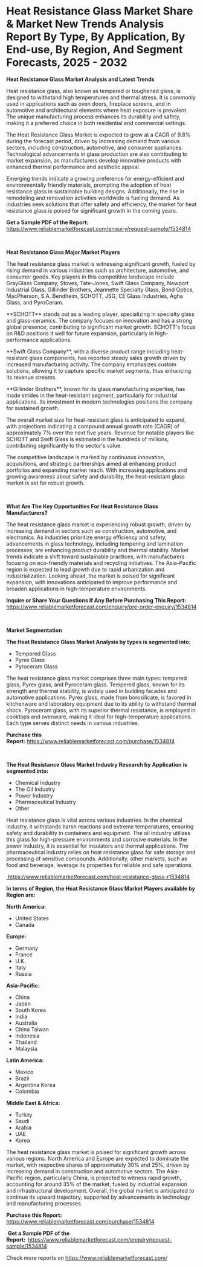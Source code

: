 <p><h1>Heat Resistance Glass Market Share & Market New Trends Analysis Report By Type, By Application, By End-use, By Region, And Segment Forecasts, 2025 - 2032</h1></p><p><strong>Heat Resistance Glass Market Analysis and Latest Trends</strong></p>
<p><p>Heat resistance glass, also known as tempered or toughened glass, is designed to withstand high temperatures and thermal stress. It is commonly used in applications such as oven doors, fireplace screens, and in automotive and architectural elements where heat exposure is prevalent. The unique manufacturing process enhances its durability and safety, making it a preferred choice in both residential and commercial settings.</p><p>The Heat Resistance Glass Market is expected to grow at a CAGR of 9.8% during the forecast period, driven by increasing demand from various sectors, including construction, automotive, and consumer appliances. Technological advancements in glass production are also contributing to market expansion, as manufacturers develop innovative products with enhanced thermal performance and aesthetic appeal. </p><p>Emerging trends indicate a growing preference for energy-efficient and environmentally friendly materials, prompting the adoption of heat resistance glass in sustainable building designs. Additionally, the rise in remodeling and renovation activities worldwide is fueling demand. As industries seek solutions that offer safety and efficiency, the market for heat resistance glass is poised for significant growth in the coming years.</p></p>
<p><strong>Get a Sample PDF of the Report:&nbsp;</strong> <a href="https://www.reliablemarketforecast.com/enquiry/request-sample/1534814?utm_campaign=2781&utm_medium=2&utm_source=Github&utm_content=ia&utm_term=31032025&utm_id=heat-resistance-glass">https://www.reliablemarketforecast.com/enquiry/request-sample/1534814</a></p>
<p>&nbsp;</p>
<p><strong>Heat Resistance Glass Major Market Players</strong></p>
<p><p>The heat resistance glass market is witnessing significant growth, fueled by rising demand in various industries such as architecture, automotive, and consumer goods. Key players in this competitive landscape include GrayGlass Company, Stoves, Tate-Jones, Swift Glass Company, Newport Industrial Glass, Gillinder Brothers, Jeannette Specialty Glass, Bond Optics, MacPherson, S.A. Bendheim, SCHOTT, JSG, CE Glass Industries, Agha Glass, and PyroCeram.</p><p>**SCHOTT** stands out as a leading player, specializing in specialty glass and glass-ceramics. The company focuses on innovation and has a strong global presence, contributing to significant market growth. SCHOTT's focus on R&D positions it well for future expansion, particularly in high-performance applications.</p><p>**Swift Glass Company**, with a diverse product range including heat-resistant glass components, has reported steady sales growth driven by increased manufacturing activity. The company emphasizes custom solutions, allowing it to capture specific market segments, thus enhancing its revenue streams.</p><p>**Gillinder Brothers**, known for its glass manufacturing expertise, has made strides in the heat-resistant segment, particularly for industrial applications. Its investment in modern technologies positions the company for sustained growth.</p><p>The overall market size for heat-resistant glass is anticipated to expand, with projections indicating a compound annual growth rate (CAGR) of approximately 7% over the next five years. Revenue for notable players like SCHOTT and Swift Glass is estimated in the hundreds of millions, contributing significantly to the sector's value.</p><p>The competitive landscape is marked by continuous innovation, acquisitions, and strategic partnerships aimed at enhancing product portfolios and expanding market reach. With increasing applications and growing awareness about safety and durability, the heat-resistant glass market is set for robust growth.</p></p>
<p>&nbsp;</p>
<p><strong>What Are The Key Opportunities For Heat Resistance Glass Manufacturers?</strong></p>
<p><p>The heat resistance glass market is experiencing robust growth, driven by increasing demand in sectors such as construction, automotive, and electronics. As industries prioritize energy efficiency and safety, advancements in glass technology, including tempering and lamination processes, are enhancing product durability and thermal stability. Market trends indicate a shift toward sustainable practices, with manufacturers focusing on eco-friendly materials and recycling initiatives. The Asia-Pacific region is expected to lead growth due to rapid urbanization and industrialization. Looking ahead, the market is poised for significant expansion, with innovations anticipated to improve performance and broaden applications in high-temperature environments.</p></p>
<p><strong>Inquire or Share Your Questions If Any Before Purchasing This Report:</strong> <a href="https://www.reliablemarketforecast.com/enquiry/pre-order-enquiry/1534814?utm_campaign=2781&utm_medium=2&utm_source=Github&utm_content=ia&utm_term=31032025&utm_id=heat-resistance-glass">https://www.reliablemarketforecast.com/enquiry/pre-order-enquiry/1534814</a></p>
<p>&nbsp;</p>
<p><strong>Market Segmentation</strong></p>
<p><strong>The Heat Resistance Glass Market Analysis by types is segmented into:</strong></p>
<p><ul><li>Tempered Glass</li><li>Pyrex Glass</li><li>Pyroceram Glass</li></ul></p>
<p><p>The heat resistance glass market comprises three main types: tempered glass, Pyrex glass, and Pyroceram glass. Tempered glass, known for its strength and thermal stability, is widely used in building facades and automotive applications. Pyrex glass, made from borosilicate, is favored in kitchenware and laboratory equipment due to its ability to withstand thermal shock. Pyroceram glass, with its superior thermal resistance, is employed in cooktops and ovenware, making it ideal for high-temperature applications. Each type serves distinct needs in various industries.</p></p>
<p><strong>Purchase this Report:&nbsp;</strong><a href="https://www.reliablemarketforecast.com/purchase/1534814?utm_campaign=2781&utm_medium=2&utm_source=Github&utm_content=ia&utm_term=31032025&utm_id=heat-resistance-glass">https://www.reliablemarketforecast.com/purchase/1534814</a></p>
<p>&nbsp;</p>
<p><strong>The Heat Resistance Glass Market Industry Research by Application is segmented into:</strong></p>
<p><ul><li>Chemical Industry</li><li>The Oil Industry</li><li>Power Industry</li><li>Pharmaceutical Industry</li><li>Other</li></ul></p>
<p><p>Heat resistance glass is vital across various industries. In the chemical industry, it withstands harsh reactions and extreme temperatures, ensuring safety and durability in containers and equipment. The oil industry utilizes this glass for high-pressure environments and corrosive materials. In the power industry, it is essential for insulators and thermal applications. The pharmaceutical industry relies on heat resistance glass for safe storage and processing of sensitive compounds. Additionally, other markets, such as food and beverage, leverage its properties for reliable and safe operations.</p></p>
<p><a href="https://www.reliablemarketforecast.com/heat-resistance-glass-r1534814?utm_campaign=2781&utm_medium=2&utm_source=Github&utm_content=ia&utm_term=31032025&utm_id=heat-resistance-glass">&nbsp;https://www.reliablemarketforecast.com/heat-resistance-glass-r1534814</a></p>
<p><strong>In terms of Region, the Heat Resistance Glass Market Players available by Region are:</strong></p>
<p>
    <p> <strong> North America: </strong>
        <ul>
            <li>United States</li>
            <li>Canada</li>
        </ul>
        </p> 
    <p> <strong> Europe: </strong>
        <ul>
            <li>Germany</li>
            <li>France</li>
            <li>U.K.</li>
            <li>Italy</li>
            <li>Russia</li>
        </ul>
        </p> 
    <p> <strong> Asia-Pacific: </strong>
        <ul>
            <li>China</li>
            <li>Japan</li>
            <li>South Korea</li>
            <li>India</li>
            <li>Australia</li>
            <li>China Taiwan</li>
            <li>Indonesia</li>
            <li>Thailand</li>
            <li>Malaysia</li>
        </ul>
        </p> 
    <p> <strong> Latin America: </strong>
        <ul>
            <li>Mexico</li>
            <li>Brazil</li>
            <li>Argentina Korea</li>
            <li>Colombia</li>
        </ul>
        </p> 
    <p> <strong> Middle East & Africa: </strong>
        <ul>
            <li>Turkey</li>
            <li>Saudi</li>
            <li>Arabia</li>
            <li>UAE</li>
            <li>Korea</li>
        </ul>
    </p>
    </p>
<p><p>The heat resistance glass market is poised for significant growth across various regions. North America and Europe are expected to dominate the market, with respective shares of approximately 30% and 25%, driven by increasing demand in construction and automotive sectors. The Asia-Pacific region, particularly China, is projected to witness rapid growth, accounting for around 35% of the market, fueled by industrial expansion and infrastructural development. Overall, the global market is anticipated to continue its upward trajectory, supported by advancements in technology and manufacturing processes.</p></p>
<p><strong>Purchase this Report: </strong><a href="https://www.reliablemarketforecast.com/purchase/1534814?utm_campaign=2781&utm_medium=2&utm_source=Github&utm_content=ia&utm_term=31032025&utm_id=heat-resistance-glass">https://www.reliablemarketforecast.com/purchase/1534814</a></p>
<p>&nbsp;<strong>Get a Sample PDF of the Report:&nbsp;&nbsp;</strong><a href="https://www.reliablemarketforecast.com/enquiry/request-sample/1534814?utm_campaign=2781&utm_medium=2&utm_source=Github&utm_content=ia&utm_term=31032025&utm_id=heat-resistance-glass">https://www.reliablemarketforecast.com/enquiry/request-sample/1534814</a></p>
<p><strong></strong></p>
<p>Check more reports on <a href="https://www.reliablemarketforecast.com/?utm_campaign=2781&utm_medium=2&utm_source=Github&utm_content=ia&utm_term=31032025&utm_id=heat-resistance-glass">https://www.reliablemarketforecast.com/</a></p>